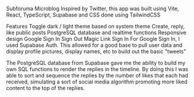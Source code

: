 Subforuma Microblog
Inspired by Twitter, this app was built using Vite, React, TypeScript, Supabase and CSS done using TailwindCSS

Features
Toggle dark / light theme based on system theme
Create, reply, like public posts
PostgreSQL database and realtime functions
Responsive design
Google Sign In
Sign Out
Magic Link Sign In
For Google Sign In, I used Supabase Auth. This allowed for a good base to pull user data and display profile pictures, display names, etc to build out the basic "tweets"

The PostgreSQL database from Supabase gave me the ability to build my own SQL functions to render the replies in the timeline. By doing this I was able to sort and sequence the replies by the number of likes that each had received, simulating a sort of social media algorithm promoting more liked content to the top of the replies.
